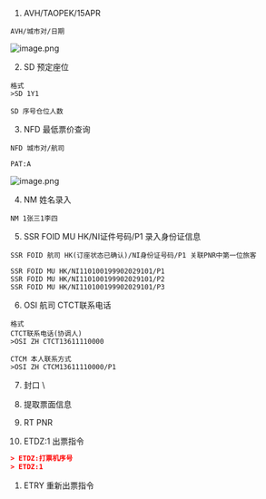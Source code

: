 1. AVH/TAOPEK/15APR

```Plain Text
AVH/城市对/日期
```


  ![image.png](https://tc-cdn.flowus.cn/oss/259c47a7-2963-4f03-a257-d9429b634bf5/image.png?time=1756368900&token=36590bd4cefb0bdce63c93e8f6ac46d3fc4fe936eb2ed5c9e2002f390e40a17e&role=free)

2. SD 预定座位

  ```Plain Text
格式 
>SD 1Y1

SD 序号仓位人数
```


3. NFD 最低票价查询

  ```Plain Text
NFD 城市对/航司

PAT:A
```


  ![image.png](https://tc-cdn.flowus.cn/oss/fc1c6e0a-69d4-4d25-a16f-93b9d6a3b35b/image.png?time=1756368900&token=199bd55c795388797775db5b161f72ad231a1f64ea4fe8fd46a0f2cb0ae5b4e7&role=free)

4. NM 姓名录入

  ```Plain Text
NM 1张三1李四
```


5. SSR FOID MU HK/NI证件号码/P1 录入身份证信息

  ```Plain Text
SSR FOID 航司 HK(订座状态已确认)/NI身份证号码/P1 关联PNR中第一位旅客

SSR FOID MU HK/NI110100199902029101/P1
SSR FOID MU HK/NI110100199902029101/P2
SSR FOID MU HK/NI110100199902029101/P3
```


6. OSI 航司 CTCT联系电话

  ```Plain Text
格式
CTCT联系电话(协调人)
>OSI ZH CTCT13611110000

CTCM 本人联系方式
>OSI ZH CTCM13611110000/P1
```


7. 封口 \



8. 提取票面信息

  1. RT PNR





9. ETDZ:1 出票指令

  ```JSON
> ETDZ:打票机序号
> ETDZ:1
```


  1. ETRY 重新出票指令




